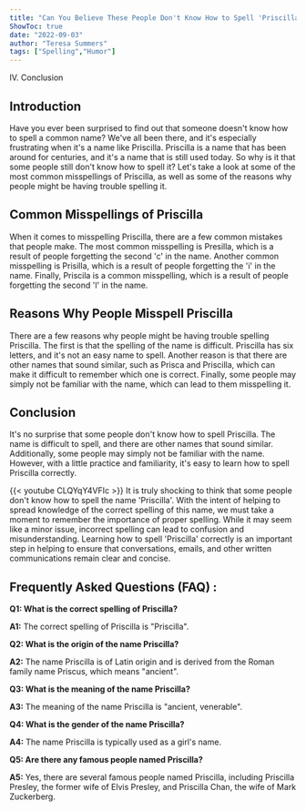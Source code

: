 ```yaml
---
title: "Can You Believe These People Don't Know How to Spell 'Priscilla'?!"
ShowToc: true 
date: "2022-09-03"
author: "Teresa Summers" 
tags: ["Spelling","Humor"]
---
```

IV. Conclusion

## Introduction

Have you ever been surprised to find out that someone doesn't know how to spell a common name? We've all been there, and it's especially frustrating when it's a name like Priscilla. Priscilla is a name that has been around for centuries, and it's a name that is still used today. So why is it that some people still don't know how to spell it? Let's take a look at some of the most common misspellings of Priscilla, as well as some of the reasons why people might be having trouble spelling it.

## Common Misspellings of Priscilla

When it comes to misspelling Priscilla, there are a few common mistakes that people make. The most common misspelling is Presilla, which is a result of people forgetting the second 'c' in the name. Another common misspelling is Prisilla, which is a result of people forgetting the 'i' in the name. Finally, Priscila is a common misspelling, which is a result of people forgetting the second 'l' in the name.

## Reasons Why People Misspell Priscilla

There are a few reasons why people might be having trouble spelling Priscilla. The first is that the spelling of the name is difficult. Priscilla has six letters, and it's not an easy name to spell. Another reason is that there are other names that sound similar, such as Prisca and Priscilla, which can make it difficult to remember which one is correct. Finally, some people may simply not be familiar with the name, which can lead to them misspelling it.

## Conclusion

It's no surprise that some people don't know how to spell Priscilla. The name is difficult to spell, and there are other names that sound similar. Additionally, some people may simply not be familiar with the name. However, with a little practice and familiarity, it's easy to learn how to spell Priscilla correctly.

{{< youtube CLQYqY4VFIc >}} 
It is truly shocking to think that some people don't know how to spell the name 'Priscilla'. With the intent of helping to spread knowledge of the correct spelling of this name, we must take a moment to remember the importance of proper spelling. While it may seem like a minor issue, incorrect spelling can lead to confusion and misunderstanding. Learning how to spell 'Priscilla' correctly is an important step in helping to ensure that conversations, emails, and other written communications remain clear and concise.

## Frequently Asked Questions (FAQ) :
**Q1: What is the correct spelling of Priscilla?**

**A1:** The correct spelling of Priscilla is "Priscilla".

**Q2: What is the origin of the name Priscilla?**

**A2:** The name Priscilla is of Latin origin and is derived from the Roman family name Priscus, which means "ancient".

**Q3: What is the meaning of the name Priscilla?**

**A3:** The meaning of the name Priscilla is "ancient, venerable".

**Q4: What is the gender of the name Priscilla?**

**A4:** The name Priscilla is typically used as a girl's name.

**Q5: Are there any famous people named Priscilla?**

**A5:** Yes, there are several famous people named Priscilla, including Priscilla Presley, the former wife of Elvis Presley, and Priscilla Chan, the wife of Mark Zuckerberg.





